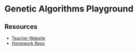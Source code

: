 # Genetic Algorithms Playground

## Resources
 * [Teacher Website](https://profs.info.uaic.ro/~eugennc/teaching/ga)
 * [Homework Repo](https://github.com/StamateValentin/Genetic-Algorithms-Homework)